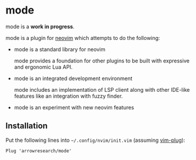 # mode

mode is a **work in progress**.

mode is a plugin for [neovim][] which attempts to do the following:

- mode is a standard library for neovim

  mode provides a foundation for other plugins to be built with expressive and
  ergonomic Lua API.

- mode is an integrated development environment

  mode includes an implementation of LSP client along with other IDE-like
  features like an integration with fuzzy finder.

- mode is an experiment with new neovim features

## Installation

Put the following lines into `~/.config/nvim/init.vim` (assuming [vim-plug][]):

```
Plug 'arrowresearch/mode'
```

[neovim]: https://github.com/neovim/neovim
[vim-plug]: https://github.com/junegunn/vim-plug
